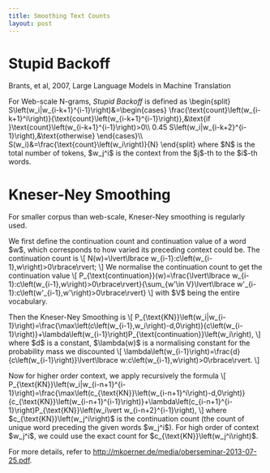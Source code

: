 ```yaml
---
title: Smoothing Text Counts
layout: post
---
```


<script type="text/javascript" src="https://cdnjs.cloudflare.com/ajax/libs/mathjax/2.7.0/MathJax.js?config=TeX-AMS-MML_HTMLorMML"></script>
<script type="text/x-mathjax-config">MathJax.Hub.Config({tex2jax: {inlineMath: [['$','$'], ['\\(','\\)']]}});</script>

# Stupid Backoff

Brants, et al, 2007, Large Language Models in Machine Translation

<p>For Web-scale N-grams, <em>Stupid Backoff</em> is defined as
\begin{split}
S\left(w_i|w_{i-k+1}^{i-1}\right)&=\begin{cases}
\frac{\text{count}\left(w_{i-k+1}^i\right)}{\text{count}\left(w_{i-k+1}^{i-1}\right)},&\text{if }\text{count}\left(w_{i-k+1}^{i-1}\right)>0\\
0.45 S\left(w_i|w_{i-k+2}^{i-1}\right),&\text{otherwise}
\end{cases}\\
S(w_i)&=\frac{\text{count}\left(w_i\right)}{N}
\end{split}
where $N$ is the total number of tokens, $w_j^i$ is the context from the $j$-th to the $i$-th words.
</p>

# Kneser-Ney Smoothing

For smaller corpus than web-scale, Kneser-Ney smoothing is regularly used.

<p>We first define the continuation count and continuation value of a word $w$, which corresponds to how varied its preceding context could be. The continuation count is 
\[
N(w)=\lvert\lbrace w_{i-1}:c\left(w_{i-1},w\right)>0\rbrace\rvert;
\]
We normalise the continuation count to get the continuation value
\[
P_{\text{continuation}}(w)=\frac{\lvert\lbrace w_{i-1}:c\left(w_{i-1},w\right)>0\rbrace\rvert}{\sum_{w'\in V}\lvert\lbrace w'_{i-1}:c\left(w'_{i-1},w'\right)>0\rbrace\rvert}
\]
with $V$ being the entire vocabulary.</p>

<p>Then the Kneser-Ney Smoothing is 
\[
P_{\text{KN}}\left(w_i|w_{i-1}\right)=\frac{\max\left(c\left(w_{i-1},w_i\right)-d,0\right)}{c\left(w_{i-1}\right)}+\lambda\left(w_{i-1}\right)P_{\text{continuation}}\left(w_i\right),
\]
where $d$ is a constant, $\lambda(w)$ is a normalising constant for the probability mass we discounted
\[
\lambda\left(w_{i-1}\right)=\frac{d}{c\left(w_{i-1}\right)}\lvert\lbrace w:c\left(w_{i-1},w\right)>0\rbrace\rvert.
\]</p>

<p>Now for higher order context, we apply recursively the formula
\[
P_{\text{KN}}\left(w_i|w_{i-n+1}^{i-1}\right)=\frac{\max\left(c_{\text{KN}}\left(w_{i-n+1}^i\right)-d,0\right)}{c_{\text{KN}}\left(w_{i-n+1}^{i-1}\right)}+\lambda\left(c_{i-n+1}^{i-1}\right)P_{\text{KN}}\left(w_i\vert w_{i-n+2}^{i-1}\right),
\]
where $c_{\text{KN}}\left(w_j^i\right)$ is the continuation count (the count of  unique word preceding the given words $w_j^i$). For high order of context $w_j^i$, we could use the exact count for $c_{\text{KN}}\left(w_j^i\right)$.</p>

For more details, refer to <http://mkoerner.de/media/oberseminar-2013-07-25.pdf>.


 
